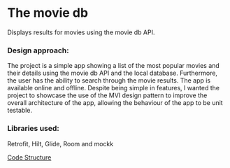# The movie db
Displays results for movies using the movie db API.

### Design approach:
The project is a simple app showing a list of the most popular movies and their details using the movie db API and the local database. Furthermore, the user has the ability to search through the  movie results. The app is available online and offline.
Despite being simple in features, I wanted the project to showcase the use of the MVI design pattern to improve the overall architecture of the app, allowing the behaviour of the app to be unit testable.

### Libraries used:
Retrofit, Hilt, Glide, Room and mockk

[Code Structure](docs/architecture.md)